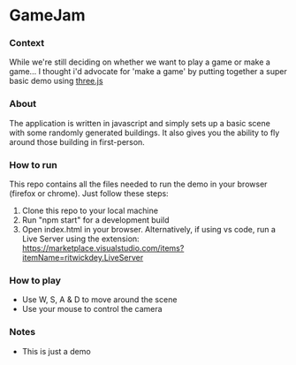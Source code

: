 # GameJam

### Context
While we're still deciding on whether we want to play a game or make a game... I thought i'd advocate for 'make a game' by putting together a super 
basic demo using [three.js](https://threejs.org/)


### About
The application is written in javascript and simply sets up a basic scene with some randomly generated buildings. 
It also gives you the ability to fly around those building in first-person.


### How to run
This repo contains all the files needed to run the demo in your browser (firefox or chrome). Just follow these steps:

1. Clone this repo to your local machine
2. Run "npm start" for a development build
3. Open index.html in your browser. Alternatively, if using vs code, run a Live Server using the extension: https://marketplace.visualstudio.com/items?itemName=ritwickdey.LiveServer


### How to play
* Use W, S, A & D to move around the scene
* Use your mouse to control the camera


### Notes
* This is just a demo

